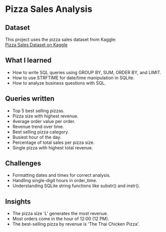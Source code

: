 # Pizza Sales Analysis

## Dataset

This project uses the pizza sales dataset from Kaggle:  
[Pizza Sales Dataset on Kaggle](https://www.kaggle.com/datasets/shilongzhuang/pizza-sales)

## What I learned
- How to write SQL queries using GROUP BY, SUM, ORDER BY, and LIMIT.
- How to use STRFTIME for date/time manipulation in SQLite.
- How to analyze business questions with SQL.

## Queries written
- Top 5 best selling pizzas.
- Pizza size with highest revenue.
- Average order value per order.
- Revenue trend over time.
- Best selling pizza category.
- Busiest hour of the day.
- Percentage of total sales per pizza size.
- Single pizza with highest total revenue.

## Challenges
- Formatting dates and times for correct analysis.
- Handling single-digit hours in order_time.
- Understanding SQLite string functions like substr() and instr().

## Insights
- The pizza size 'L' generates the most revenue.
- Most orders come in the hour of 12:00 (12 PM).
- The best-selling pizza by revenue is 'The Thai Chicken Pizza'.

